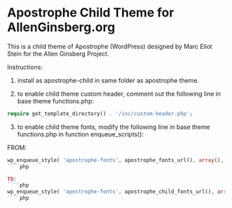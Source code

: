 # Apostrophe Child Theme for AllenGinsberg.org 

This is a child theme of Apostrophe (WordPress) designed by Marc Eliot Stein for the Allen Ginsberg Project.

Instructions: 

1) install as apostrophe-child in same folder as apostrophe theme.

2) to enable child theme custom header, comment out the following line in base theme functions.php:

````php
require get_template_directory() . '/inc/custom-header.php';
````

3) to enable child theme fonts, modify the following line in base theme functions.php in function enqueue_scripts():

FROM:
````php
wp_enqueue_style( 'apostrophe-fonts', apostrophe_fonts_url(), array(), null );
````php

TO: 
````php
wp_enqueue_style( 'apostrophe-fonts', apostrophe_child_fonts_url(), array(), null );
````php

